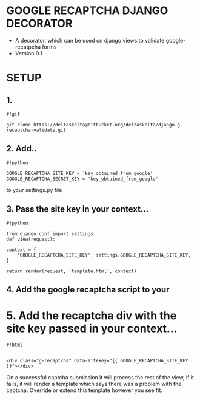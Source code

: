 # GOOGLE RECAPTCHA DJANGO DECORATOR #

* A decorator, which can be used on django views to validate google-recatpcha forms
* Version 0.1

# SETUP #

## 1. ## 
```
#!git

git clone https://deltaskelta@bitbucket.org/deltaskelta/django-g-recaptcha-validate.git
```
 
## 2. Add.. ##
```
#!python

GOOGLE_RECAPTCHA_SITE_KEY = 'key_obtained_from_google'
GOOGLE_RECAPTCHA_SECRET_KEY = 'key_obtained_from_google' 
```
to your settings.py file

## 3. Pass the site key in your context... ##

```
#!python

from django.conf import settings
def view(request):

context = {
    'GOOGLE_RECAPTCHA_SITE_KEY': settings.GOOGLE_RECAPTCHA_SITE_KEY,
}

return render(request, 'template.html', context)
```

## 4. Add the google recaptcha script to your <head> ##

# 5. Add the recaptcha div with the site key passed in your context... ##

```
#!html


<div class="g-recaptcha" data-sitekey="{{ GOOGLE_RECAPTCHA_SITE_KEY }}"></div>
```
On a successful captcha submission it will process the rest of the view, if it fails, it will render a template which says there was a problem with the captcha. Override or extend this template however you see fit.